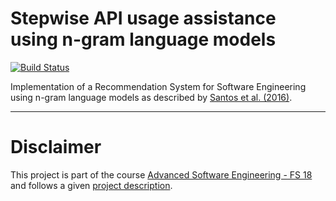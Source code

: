 # Stepwise API usage assistance using n-gram language models

[![Build Status](https://travis-ci.org/kuserich/ngram-recommendation-system.svg?branch=testing)](https://travis-ci.org/kuserich/ngram-recommendation-system)

Implementation of a Recommendation System for Software Engineering using n-gram language models as described by [Santos et al. (2016)](https://www.sciencedirect.com/science/article/pii/S0164121216300917?via%3Dihub).

---
# Disclaimer

This project is part of the course [Advanced Software Engineering - FS 18](http://www.ifi.uzh.ch/en/seal/teaching/courses/ase.html) and follows a given [project description](/Project%20Description.md).